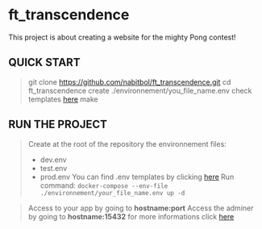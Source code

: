 # ft_transcendence

This project is about creating a website for the mighty Pong contest! 

## QUICK START

> git clone https://github.com/nabitbol/ft_transcendence.git
> cd ft_transcendence
> create ./environnement/you_file_name.env check templates [here](https://github.com/nabitbol/ft_transcendence/notes/env_template.md)
> make

## RUN THE PROJECT

> Create at the root of the repository the environnement files:
> - dev.env
> - test.env
> - prod.env
> You can find .env templates by clicking [here](https://github.com/nabitbol/ft_transcendence/notes/env_template.md)
> Run command: `docker-compose --env-file ./environnement/your_file_name.env up -d`

> Access to your app by going to **hostname:port**
> Access the adminer by going to **hostname:15432** for more informations click [here](https://github.com/nabitbol/ft_transcendence/notes/adminer.md)
